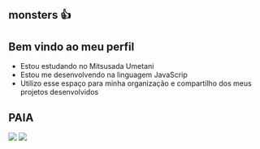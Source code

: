 ## monsters 👍

## Bem vindo ao meu perfil
- Estou estudando no Mitsusada Umetani
- Estou me desenvolvendo na linguagem JavaScrip
- Utilizo esse espaço para minha organização e compartilho dos meus projetos desenvolvidos

## PAIA


![](https://media1.tenor.com/m/VnoFot8xHqwAAAAC/darling-in-the-franxx-zero-two.gif) 
![](https://media1.tenor.com/m/Z0Tt2vKaYNMAAAAC/fbi-kana.gif)
